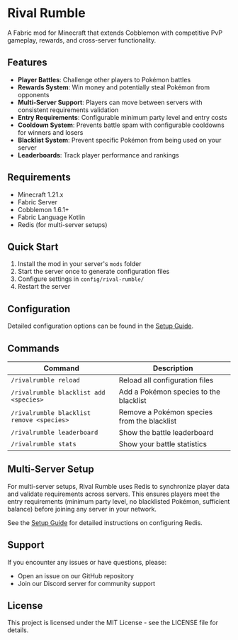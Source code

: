 # Rival Rumble

A Fabric mod for Minecraft that extends Cobblemon with competitive PvP gameplay, rewards, and cross-server functionality.

## Features

- **Player Battles**: Challenge other players to Pokémon battles
- **Rewards System**: Win money and potentially steal Pokémon from opponents
- **Multi-Server Support**: Players can move between servers with consistent requirements validation
- **Entry Requirements**: Configurable minimum party level and entry costs
- **Cooldown System**: Prevents battle spam with configurable cooldowns for winners and losers
- **Blacklist System**: Prevent specific Pokémon from being used on your server
- **Leaderboards**: Track player performance and rankings

## Requirements

- Minecraft 1.21.x
- Fabric Server
- Cobblemon 1.6.1+
- Fabric Language Kotlin
- Redis (for multi-server setups)

## Quick Start

1. Install the mod in your server's `mods` folder
2. Start the server once to generate configuration files
3. Configure settings in `config/rival-rumble/`
4. Restart the server

## Configuration

Detailed configuration options can be found in the [Setup Guide](docs/SETUP.md).

## Commands

| Command | Description |
|---------|-------------|
| `/rivalrumble reload` | Reload all configuration files |
| `/rivalrumble blacklist add <species>` | Add a Pokémon species to the blacklist |
| `/rivalrumble blacklist remove <species>` | Remove a Pokémon species from the blacklist |
| `/rivalrumble leaderboard` | Show the battle leaderboard |
| `/rivalrumble stats` | Show your battle statistics |

## Multi-Server Setup

For multi-server setups, Rival Rumble uses Redis to synchronize player data and validate requirements across servers. This ensures players meet the entry requirements (minimum party level, no blacklisted Pokémon, sufficient balance) before joining any server in your network.

See the [Setup Guide](docs/SETUP.md) for detailed instructions on configuring Redis.

## Support

If you encounter any issues or have questions, please:

- Open an issue on our GitHub repository
- Join our Discord server for community support

## License

This project is licensed under the MIT License - see the LICENSE file for details. 
